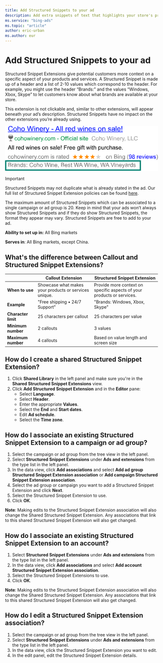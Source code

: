 ```yaml
---
title: Add Structured Snippets to your ad
description: Add extra snippets of text that highlights your store's products or offers.
ms.service: "bing-ads"
ms.topic: "article"
author: eric-urban
ms.author: eur
---
```


# Add Structured Snippets to your ad

Structured Snippet Extensions give potential customers more context on a specific aspect of your products and services. A Structured Snippet is made up of a header and a list of 2-10 values which correspond to the header. For example, you might use the header “Brands:” and the values “Windows, Xbox, Skype” to let customers know about what brands are available at your store.

This extension is not clickable and, similar to other extensions, will appear beneath your ad’s description. Structured Snippets have no impact on the other extensions you’re already using.

![Structured Snippet Extensions](../images/BA_CONC_Extension_Snippet.svg)

> [!IMPORTANT]
> Structured Snippets may not duplicate what is already stated in the ad. Our full list of Structured Snippet Extension policies can be found [here](https://go.microsoft.com/fwlink?LinkId=746651).

The maximum amount of Structured Snippets which can be associated to a single campaign or ad group is 20. Keep in mind that your ads won’t always show Structured Snippets and if they do show Structured Snippets, the format they appear may vary. Structured Snippets are free to add to your ad.

**Ability to set up in:** All Bing markets

**Serves in**: All Bing markets, except China.

## What's the difference between Callout and Structured Snippet Extensions?
||**Callout Extension**|**Structured Snippet Extension**|
|---|---|---|
|**When to use**|Showcase what makes your products or services unique.|Provide more context on specific aspects of your products or services.|
|**Example**|"Free shipping • 24/7 Support"|"Brands: Windows, Xbox, Skype"|
|**Character limit**|25 characters per callout|25 characters per value|
|**Minimum number**|2 callouts|3 values|
|**Maximum number**|4 callouts|Based on value length and screen size|

## How do I create a shared Structured Snippet Extension?
1. Click **Shared Library** in the left panel and make sure you're in the **Shared Structured Snippet Extensions** view.
1. Click **Add Structured Snippet Extension** and in the **Editor** pane:
   - Select **Language**.
   - Select **Header**.
   - Enter the appropriate **Values**.
   - Select the **End** and **Start dates**.
   - Edit **Ad schedule**.
   - Select the **Time zone**.

## How do I associate an existing Structured Snippet Extension to a campaign or ad group?
1. Select the campaign or ad group from the tree view in the left panel.
1. Select **Structured Snippet Extensions** under **Ads and extensions** from the type list in the left panel.
1. In the data view, click **Add associations** and select **Add ad group Structured Snippet Extension association** or **Add campaign Structured Snippet Extension association**.
1. Select the ad group or campaign you want to add a Structured Snippet Extension and click **Next**.
1. Select the Structured Snippet Extension to use.
1. Click **OK**.

**Note**: Making edits to the Structured Snippet Extension association will also change the Shared Structured Snippet Extension. Any associations that link to this shared Structured Snippet Extension will also get changed.

## How do I associate an existing Structured Snippet Extension to an account?
1. Select **Structured Snippet Extensions** under **Ads and extensions** from the type list in the left panel.
1. In the data view, click **Add associations** and select **Add account Structured Snippet Extension association**.
1. Select the Structured Snippet Extensions to use.
1. Click **OK**.

**Note**: Making edits to the Structured Snippet Extension association will also change the Shared Structured Snippet Extension. Any associations that link to this shared Structured Snippet Extension will also get changed.

## How do I edit a Structured Snippet Extension association?
1. Select the campaign or ad group from the tree view in the left panel.
1. Select **Structured Snippet Extensions** under **Ads and extensions** from the type list in the left panel.
1. In the data view, click the Structured Snippet Extension you want to edit.
1. In the edit panel, edit the Structured Snippet Extension details.


